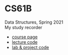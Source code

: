 # CS61B 
Data Structures, Spring 2021  
My study recorder

- [course page](https://sp21.datastructur.es/)  
- [lecture code](https://github.com/Berkeley-CS61B/lectureCode-fa20)  
- [lab & project code](https://github.com/Berkeley-CS61B/skeleton-sp21)


